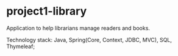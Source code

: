 # project1-library
<Still in workflow>
Application to help librarians manage readers and books. 

Technology stack: Java, Spring(Core, Context, JDBC, MVC), SQL, Thymeleaf;
